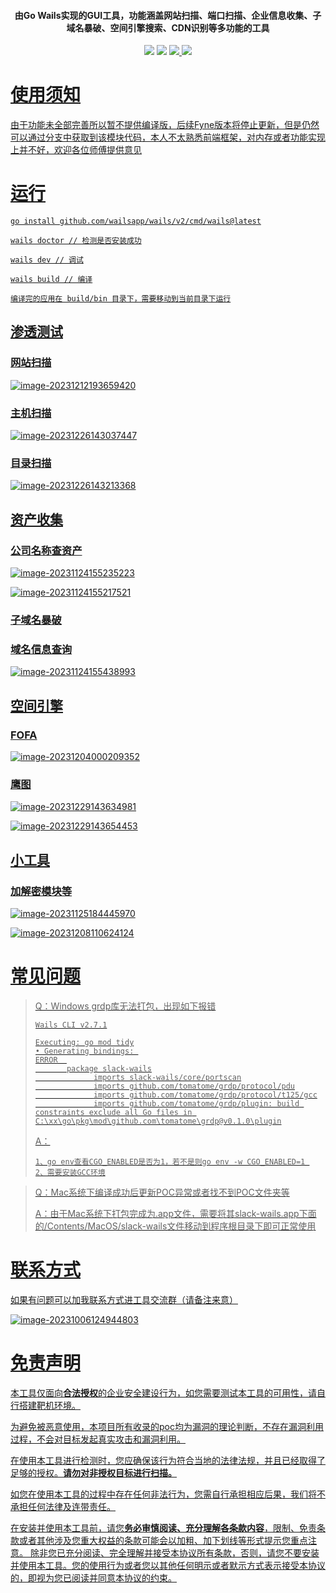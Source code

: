 <h4 align="center">由Go Wails实现的GUI工具，功能涵盖网站扫描、端口扫描、企业信息收集、子域名暴破、空间引擎搜索、CDN识别等多功能的工具</h4>

<p align="center">
<img src="https://img.shields.io/github/go-mod/go-version/qiwentaidi/Slack?filename=go.mod">
<img src="https://img.shields.io/badge/wails-v2.7.1-blue">
<a href="https://github.com/qiwentaidi/Slack/releases/"><img src="https://img.shields.io/github/v/release/qiwentaidi/Slack">
<a href="https://github.com/qiwentaidi/Slack/releases/"><img src="https://img.shields.io/github/downloads/qiwentaidi/Slack/total">
</p>




# 使用须知

由于功能未全部完善所以暂不提供编译版，后续Fyne版本将停止更新，但是仍然可以通过分支中获取到该模块代码，本人不太熟悉前端框架，对内存或者功能实现上并不好，欢迎各位师傅提供意见

# 运行

```shell
go install github.com/wailsapp/wails/v2/cmd/wails@latest

wails doctor // 检测是否安装成功

wails dev // 调试

wails build // 编译

编译完的应用在 build/bin 目录下，需要移动到当前目录下运行
```

## 渗透测试

### 网站扫描

![image-20231212193659420](assets/image-20231212193659420.png)

### 主机扫描

![image-20231226143037447](assets/image-20231226143037447.png)

### 目录扫描

![image-20231226143213368](assets/image-20231226143213368.png)

## 资产收集

### 公司名称查资产

![image-20231124155235223](assets/image-20231124155235223.png)

![image-20231124155217521](assets/image-20231124155217521.png)

### 子域名暴破

### 域名信息查询

![image-20231124155438993](assets/image-20231124155438993.png)

## 空间引擎

### FOFA

![image-20231204000209352](assets/image-20231204000209352.png)

### 鹰图

![image-20231229143634981](assets/image-20231229143634981.png)

![image-20231229143654453](assets/image-20231229143654453.png)

## 小工具

### 加解密模块等

![image-20231125184445970](assets/image-20231125184445970.png)

![image-20231208110624124](assets/image-20231208110624124.png)

# 常见问题

> Q：Windows grdp库无法打包，出现如下报错
>
> ```
> Wails CLI v2.7.1
> 
> Executing: go mod tidy
> • Generating bindings: 
> ERROR  
>        package slack-wails
>              imports slack-wails/core/portscan
>              imports github.com/tomatome/grdp/protocol/pdu
>              imports github.com/tomatome/grdp/protocol/t125/gcc
>              imports github.com/tomatome/grdp/plugin: build constraints exclude all Go files in C:\xx\go\pkg\mod\github.com\tomatome\grdp@v0.1.0\plugin
> ```
>
> A：
>
> ```
> 1、go env查看CGO_ENABLED是否为1，若不是则go env -w CGO_ENABLED=1 
> 2、需要安装GCC环境
> ```



> Q：Mac系统下编译成功后更新POC异常或者找不到POC文件夹等
>
> A：由于Mac系统下打包完成为.app文件，需要将其slack-wails.app下面的/Contents/MacOS/slack-wails文件移动到程序根目录下即可正常使用

# 联系方式

如果有问题可以加我联系方式进工具交流群（请备注来意）

![image-20231006124944803](assets/image-20231006124944803.png)

# 免责声明

本工具仅面向**合法授权**的企业安全建设行为，如您需要测试本工具的可用性，请自行搭建靶机环境。

为避免被恶意使用，本项目所有收录的poc均为漏洞的理论判断，不存在漏洞利用过程，不会对目标发起真实攻击和漏洞利用。

在使用本工具进行检测时，您应确保该行为符合当地的法律法规，并且已经取得了足够的授权。**请勿对非授权目标进行扫描。**

如您在使用本工具的过程中存在任何非法行为，您需自行承担相应后果，我们将不承担任何法律及连带责任。

在安装并使用本工具前，请您**务必审慎阅读、充分理解各条款内容**，限制、免责条款或者其他涉及您重大权益的条款可能会以加粗、加下划线等形式提示您重点注意。 除非您已充分阅读、完全理解并接受本协议所有条款，否则，请您不要安装并使用本工具。您的使用行为或者您以其他任何明示或者默示方式表示接受本协议的，即视为您已阅读并同意本协议的约束。
